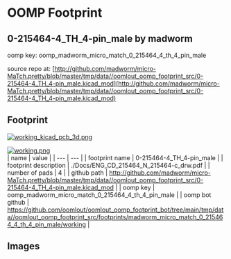 # OOMP Footprint  
## 0-215464-4_TH_4-pin_male  by madworm  
  
oomp key: oomp_madworm_micro_match_0_215464_4_th_4_pin_male  
  
source repo at: [http://github.com/madworm/micro-MaTch.pretty/blob/master/tmp/data//oomlout_oomp_footprint_src/0-215464-4_TH_4-pin_male.kicad_mod](http://github.com/madworm/micro-MaTch.pretty/blob/master/tmp/data//oomlout_oomp_footprint_src/0-215464-4_TH_4-pin_male.kicad_mod)  
## Footprint  
  
[![working_kicad_pcb_3d.png](working_kicad_pcb_3d_600.png)](working_kicad_pcb_3d.png)  
  
[![working.png](working_600.png)](working.png)  
| name | value | 
| --- | --- | 
| footprint name | 0-215464-4_TH_4-pin_male | 
| footprint description | ./Docs/ENG_CD_215464_N_215464-c_drw.pdf | 
| number of pads | 4 | 
| github path | http://github.com/madworm/micro-MaTch.pretty/blob/master/tmp/data//oomlout_oomp_footprint_src/0-215464-4_TH_4-pin_male.kicad_mod | 
| oomp key | oomp_madworm_micro_match_0_215464_4_th_4_pin_male | 
| oomp bot github | https://github.com/oomlout/oomlout_oomp_footprint_bot/tree/main/tmp/data//oomlout_oomp_footprint_src/footprints/madworm_micro_match_0_215464_4_th_4_pin_male/working | 
## Images  
